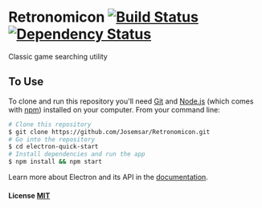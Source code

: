 # Retronomicon [![Build Status](https://travis-ci.org/Josemsar/Retronomicon.svg)](https://travis-ci.org/Josemsar/Retronomicon)  [![Dependency Status](https://david-dm.org/Josemsar/Retronomicon.svg)](https://david-dm.org/Josemsar/Retronomicon) 

Classic game searching utility

## To Use

To clone and run this repository you'll need [Git](https://git-scm.com) and [Node.js](https://nodejs.org/en/download/) (which comes with [npm](http://npmjs.com)) installed on your computer. From your command line:

```bash
# Clone this repository
$ git clone https://github.com/Josemsar/Retronomicon.git
# Go into the repository
$ cd electron-quick-start
# Install dependencies and run the app
$ npm install && npm start
```

Learn more about Electron and its API in the [documentation](http://electron.atom.io/docs/latest).

#### License [MIT](LICENSE.md)

